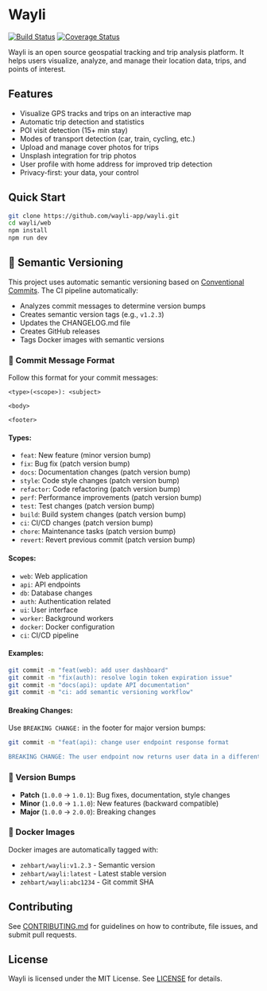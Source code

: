 # Wayli

[![Build Status](#)](#) [![Coverage Status](#)](#)

Wayli is an open source geospatial tracking and trip analysis platform. It helps users visualize, analyze, and manage their location data, trips, and points of interest.

## Features
- Visualize GPS tracks and trips on an interactive map
- Automatic trip detection and statistics
- POI visit detection (15+ min stay)
- Modes of transport detection (car, train, cycling, etc.)
- Upload and manage cover photos for trips
- Unsplash integration for trip photos
- User profile with home address for improved trip detection
- Privacy-first: your data, your control

## Quick Start
```bash
git clone https://github.com/wayli-app/wayli.git
cd wayli/web
npm install
npm run dev
```

## 🚀 Semantic Versioning

This project uses automatic semantic versioning based on [Conventional Commits](https://www.conventionalcommits.org/). The CI pipeline automatically:

- Analyzes commit messages to determine version bumps
- Creates semantic version tags (e.g., `v1.2.3`)
- Updates the CHANGELOG.md file
- Creates GitHub releases
- Tags Docker images with semantic versions

### 📝 Commit Message Format

Follow this format for your commit messages:

```
<type>(<scope>): <subject>

<body>

<footer>
```

#### Types:
- `feat`: New feature (minor version bump)
- `fix`: Bug fix (patch version bump)
- `docs`: Documentation changes (patch version bump)
- `style`: Code style changes (patch version bump)
- `refactor`: Code refactoring (patch version bump)
- `perf`: Performance improvements (patch version bump)
- `test`: Test changes (patch version bump)
- `build`: Build system changes (patch version bump)
- `ci`: CI/CD changes (patch version bump)
- `chore`: Maintenance tasks (patch version bump)
- `revert`: Revert previous commit (patch version bump)

#### Scopes:
- `web`: Web application
- `api`: API endpoints
- `db`: Database changes
- `auth`: Authentication related
- `ui`: User interface
- `worker`: Background workers
- `docker`: Docker configuration
- `ci`: CI/CD pipeline

#### Examples:
```bash
git commit -m "feat(web): add user dashboard"
git commit -m "fix(auth): resolve login token expiration issue"
git commit -m "docs(api): update API documentation"
git commit -m "ci: add semantic versioning workflow"
```

#### Breaking Changes:
Use `BREAKING CHANGE:` in the footer for major version bumps:
```bash
git commit -m "feat(api): change user endpoint response format

BREAKING CHANGE: The user endpoint now returns user data in a different format."
```

### 🔄 Version Bumps

- **Patch** (`1.0.0` → `1.0.1`): Bug fixes, documentation, style changes
- **Minor** (`1.0.0` → `1.1.0`): New features (backward compatible)
- **Major** (`1.0.0` → `2.0.0`): Breaking changes

### 🐳 Docker Images

Docker images are automatically tagged with:
- `zehbart/wayli:v1.2.3` - Semantic version
- `zehbart/wayli:latest` - Latest stable version
- `zehbart/wayli:abc1234` - Git commit SHA

## Contributing
See [CONTRIBUTING.md](CONTRIBUTING.md) for guidelines on how to contribute, file issues, and submit pull requests.

## License
Wayli is licensed under the MIT License. See [LICENSE](LICENSE) for details.